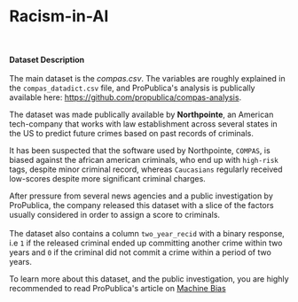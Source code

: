 # Racism-in-AI

<br /><br />
<b> Dataset Description </b><br /><br />
The main dataset is the *compas.csv*.
The variables are roughly explained in the `compas_datadict.csv` file, and ProPublica's analysis is publically available here: https://github.com/propublica/compas-analysis.

The dataset was made publically available by **Northpointe**, an American tech-company that works with law establishment across several states in the US to predict future crimes based on past records of criminals.

It has been suspected that the software used by Northpointe, `COMPAS`, is biased against the african american criminals, who end up with `high-risk` tags, despite minor criminal record, whereas `Caucasians` regularly received low-scores despite more significant criminal charges.
    
After pressure from several news agencies and a public investigation by ProPublica, the company released this dataset with a slice of the factors usually considered in order to assign a score to criminals.
<br /><br />
The dataset also contains a column `two_year_recid` with a binary response, i.e `1` if the released criminal ended up committing another crime within two years and `0` if the criminal did not commit a crime within a period of two years.
    
To learn more about this dataset, and the public investigation, you are highly recommended to read ProPublica's article on [Machine Bias](https://www.propublica.org/article/machine-bias-risk-assessments-in-criminal-sentencing)
